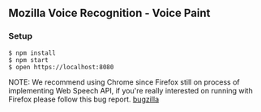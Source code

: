 ## Mozilla Voice Recognition - Voice Paint

### Setup

```
$ npm install
$ npm start
$ open https://localhost:8080
```

NOTE: We recommend using Chrome since Firefox still on process of implementing Web Speech API,
if you're really interested on running with Firefox please follow this bug report.
[bugzilla](https://bugzilla.mozilla.org/show_bug.cgi?id=1248897)

